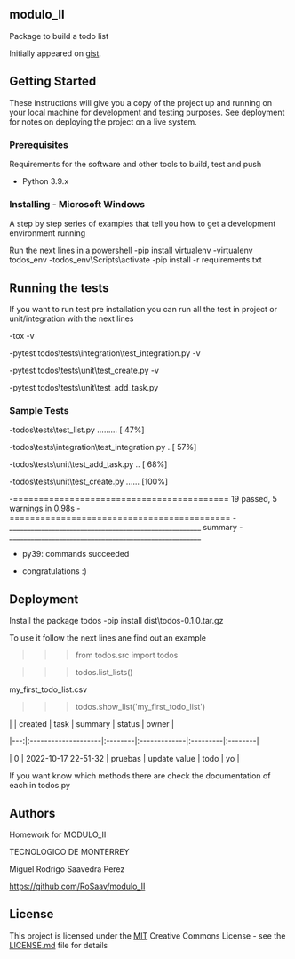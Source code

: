 ## modulo_II

Package to build a todo list

Initially appeared on
[gist](https://github.com/RoSaav/modulo_II).

## Getting Started

These instructions will give you a copy of the project up and running on
your local machine for development and testing purposes. See deployment
for notes on deploying the project on a live system.

### Prerequisites

Requirements for the software and other tools to build, test and push 
- Python 3.9.x

### Installing - Microsoft Windows

A step by step series of examples that tell you how to get a development
environment running

Run the next lines in a powershell
-pip install virtualenv
-virtualenv todos_env
-todos_env\Scripts\activate
-pip install -r requirements.txt
 
## Running the tests

If you want to run test pre installation you can run all the test in project or unit/integration with the next lines

-tox -v

-pytest todos\tests\integration\test_integration.py -v

-pytest todos\tests\unit\test_create.py -v 

-pytest todos\tests\unit\test_add_task.py

### Sample Tests

-todos\tests\test_list.py .........            [ 47%]

-todos\tests\integration\test_integration.py ..[ 57%]

-todos\tests\unit\test_add_task.py ..          [ 68%]

-todos\tests\unit\test_create.py ......        [100%]

-========================================== 19 passed, 5 warnings in 0.98s -=========================================== 
-______________________________________________________ summary -______________________________________________________

-  py39: commands succeeded

-  congratulations :)

## Deployment

Install the package todos
-pip install dist\todos-0.1.0.tar.gz

To use it follow the next lines ane find out an example

>>> from todos.src import todos

>>> todos.list_lists()

my_first_todo_list.csv

>>> todos.show_list('my_first_todo_list') 

|    | created             | task    | summary      | status   | owner   |

|---:|:--------------------|:--------|:-------------|:---------|:--------|

|  0 | 2022-10-17 22-51-32 | pruebas | update value | todo     | yo      |

If you want know which methods there are check the documentation of each in todos.py

## Authors

Homework for MODULO_II

TECNOLOGICO DE MONTERREY

Miguel Rodrigo Saavedra Perez

https://github.com/RoSaav/modulo_II


## License

This project is licensed under the [MIT](LICENSE.md)
Creative Commons License - see the [LICENSE.md](LICENSE.md) file for
details
